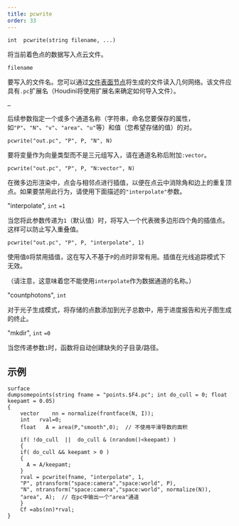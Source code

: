 ```yaml
---
title: pcwrite
order: 33
---
```

`int  pcwrite(string filename, ...)`

将当前着色点的数据写入点云文件。

`filename`

要写入的文件名。您可以通过[文件表面节点](../../nodes/sop/file.html "读取、写入或缓存磁盘上的几何体")将生成的文件读入几何网络。该文件应具有`.pc`扩展名（Houdini将使用扩展名来确定如何导入文件）。

`…`

后续参数指定一个或多个通道名称（字符串，命名您要保存的属性，如`"P"`、`"N"`、`"v"`、`"area"`、`"u"`等）和值（您希望存储的值）的对。

```vex
pcwrite("out.pc", "P", P, "N", N)

```

要将变量作为向量类型而不是三元组写入，请在通道名称后附加`:vector`。

```vex
pcwrite("out.pc", "P", P, "N:vector", N)

```

在微多边形渲染中，点会与相邻点进行插值，以便在点云中消除角和边上的重复顶点。如果要禁用此行为，请使用下面描述的`"interpolate"`参数。

"interpolate",
`int`
`=1`

当您将此参数传递为`1`（默认值）时，将写入一个代表微多边形四个角的插值点。这样可以防止写入重叠值。

```vex
pcwrite("out.pc", "P", P, "interpolate", 1)

```

使用值`0`将禁用插值，这在写入不基于`P`的点时非常有用。插值在光线追踪模式下无效。

（请注意，这意味着您不能使用`interpolate`作为数据通道的名称。）

"countphotons",
`int`

对于光子生成模式，将存储的点数添加到光子总数中，用于进度报告和光子图生成的终止。

"mkdir",
`int`
`=0`

当您传递参数`1`时，函数将自动创建缺失的子目录/路径。

## 示例

```vex
surface
dumpsomepoints(string fname = "points.$F4.pc"; int do_cull = 0; float keepamt = 0.05)
{
    vector    nn = normalize(frontface(N, I));
    int   rval=0;
    float   A = area(P,"smooth",0);  // 不使用平滑导数的面积

    if( !do_cull  ||  do_cull & (nrandom()<keepamt) )
    {
    if( do_cull && keepamt > 0 )
    {
      A = A/keepamt;
    }
    rval = pcwrite(fname, "interpolate", 1,
    "P", ptransform("space:camera","space:world", P),
    "N", ntransform("space:camera","space:world", normalize(N)),
    "area", A);  // 在pc中输出一个"area"通道
    }
    Cf =abs(nn)*rval;
}

```
